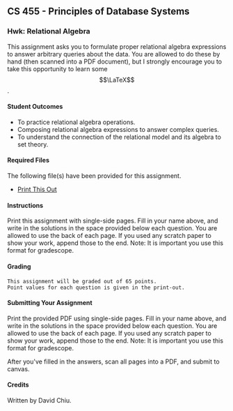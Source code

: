 ## CS 455 - Principles of Database Systems

### Hwk: Relational Algebra

This assignment asks you to formulate proper relational algebra expressions to answer arbitrary queries about the data. You are allowed to do these by hand (then scanned into a PDF document), but I strongly encourage you to take this opportunity to learn some $$\LaTeX$$.

#### Student Outcomes

- To practice relational algebra operations.
- Composing relational algebra expressions to answer complex queries.
- To understand the connection of the relational model and its algebra to set theory.

#### Required Files

The following file(s) have been provided for this assignment.

- [Print This Out](DB_Hwk2.pdf)

#### Instructions

Print this assignment with single-side pages. Fill in your name above, and write in the solutions in the space provided below each question. You are allowed to use the back of each page. If you used any scratch paper to show your work, append those to the end. Note: It is important you use this format for gradescope.

#### Grading

```
This assignment will be graded out of 65 points.
Point values for each question is given in the print-out.
```

#### Submitting Your Assignment

Print the provided PDF using single-side pages. Fill in your name above, and write in the solutions in the space provided below each question. You are allowed to use the back of each page. If you used any scratch paper to show your work, append those to the end. Note: It is important you use this format for gradescope.

After you've filled in the answers, scan all pages into a PDF, and submit to canvas.

#### Credits

Written by David Chiu.
